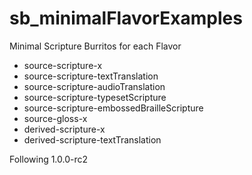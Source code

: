# sb_minimalFlavorExamples

Minimal Scripture Burritos for each Flavor

* source-scripture-x
* source-scripture-textTranslation
* source-scripture-audioTranslation
* source-scripture-typesetScripture
* source-scripture-embossedBrailleScripture
* source-gloss-x
* derived-scripture-x
* derived-scripture-textTranslation

Following 1.0.0-rc2
